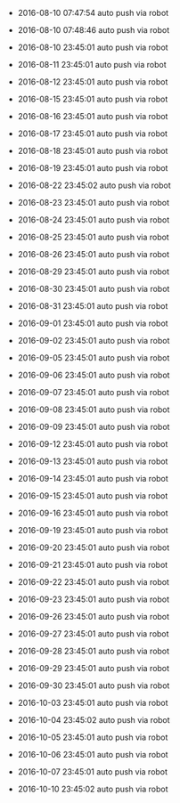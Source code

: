 -  2016-08-10 07:47:54 auto push via robot

-  2016-08-10 07:48:46 auto push via robot

-  2016-08-10 23:45:01 auto push via robot

-  2016-08-11 23:45:01 auto push via robot

-  2016-08-12 23:45:01 auto push via robot

-  2016-08-15 23:45:01 auto push via robot

-  2016-08-16 23:45:01 auto push via robot

-  2016-08-17 23:45:01 auto push via robot

-  2016-08-18 23:45:01 auto push via robot

-  2016-08-19 23:45:01 auto push via robot

-  2016-08-22 23:45:02 auto push via robot

-  2016-08-23 23:45:01 auto push via robot

-  2016-08-24 23:45:01 auto push via robot

-  2016-08-25 23:45:01 auto push via robot

-  2016-08-26 23:45:01 auto push via robot

-  2016-08-29 23:45:01 auto push via robot

-  2016-08-30 23:45:01 auto push via robot

-  2016-08-31 23:45:01 auto push via robot

-  2016-09-01 23:45:01 auto push via robot

-  2016-09-02 23:45:01 auto push via robot

-  2016-09-05 23:45:01 auto push via robot

-  2016-09-06 23:45:01 auto push via robot

-  2016-09-07 23:45:01 auto push via robot

-  2016-09-08 23:45:01 auto push via robot

-  2016-09-09 23:45:01 auto push via robot

-  2016-09-12 23:45:01 auto push via robot

-  2016-09-13 23:45:01 auto push via robot

-  2016-09-14 23:45:01 auto push via robot

-  2016-09-15 23:45:01 auto push via robot

-  2016-09-16 23:45:01 auto push via robot

-  2016-09-19 23:45:01 auto push via robot

-  2016-09-20 23:45:01 auto push via robot

-  2016-09-21 23:45:01 auto push via robot

-  2016-09-22 23:45:01 auto push via robot

-  2016-09-23 23:45:01 auto push via robot

-  2016-09-26 23:45:01 auto push via robot

-  2016-09-27 23:45:01 auto push via robot

-  2016-09-28 23:45:01 auto push via robot

-  2016-09-29 23:45:01 auto push via robot

-  2016-09-30 23:45:01 auto push via robot

-  2016-10-03 23:45:01 auto push via robot

-  2016-10-04 23:45:02 auto push via robot

-  2016-10-05 23:45:01 auto push via robot

-  2016-10-06 23:45:01 auto push via robot

-  2016-10-07 23:45:01 auto push via robot

-  2016-10-10 23:45:02 auto push via robot

